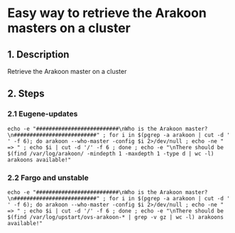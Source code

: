 # Easy way to retrieve the Arakoon masters on a cluster

## 1. Description

Retrieve the Arakoon master on a cluster

## 2. Steps
### 2.1 Eugene-updates
```
echo -e "##########################\nWho is the Arakoon master?\n##########################" ; for i in $(pgrep -a arakoon | cut -d ' ' -f 6); do arakoon --who-master -config $i 2>/dev/null ; echo -ne "     => " ; echo $i | cut -d '/' -f 6 ; done ; echo -e "\nThere should be $(find /var/log/arakoon/ -mindepth 1 -maxdepth 1 -type d | wc -l) arakoons available!"
```
### 2.2 Fargo and unstable
```
echo -e "##########################\nWho is the Arakoon master?\n##########################" ; for i in $(pgrep -a arakoon | cut -d ' ' -f 6); do arakoon --who-master -config $i 2>/dev/null ; echo -ne "     => " ; echo $i | cut -d '/' -f 6 ; done ; echo -e "\nThere should be $(find /var/log/upstart/ovs-arakoon-* | grep -v gz | wc -l) arakoons available!"
```

